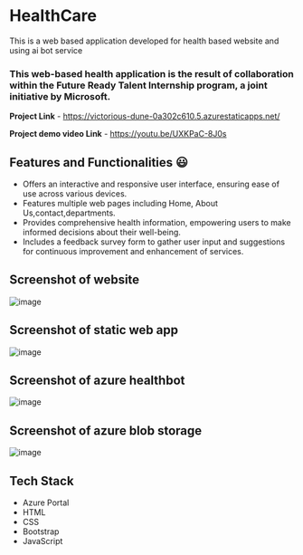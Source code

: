 # HealthCare

This is a web based application developed for health based website and using ai bot service

### This web-based health application is the result of collaboration within the Future Ready Talent Internship program, a joint initiative by Microsoft.


**Project Link** - https://victorious-dune-0a302c610.5.azurestaticapps.net/

**Project demo video Link** - https://youtu.be/UXKPaC-8J0s


## Features and Functionalities 😃

- Offers an interactive and responsive user interface, ensuring ease of use across various devices.
- Features multiple web pages including Home, About Us,contact,departments.
- Provides comprehensive health information, empowering users to make informed decisions about their well-being.
- Includes a feedback survey form to gather user input and suggestions for continuous improvement and enhancement of services.

## Screenshot of website

![image](https://github.com/Hithesh052002/projectfrt1/assets/143498031/9fea5b58-4276-49d1-b96e-6da5697dc4c9)


## Screenshot of static web app

![image](https://github.com/Hithesh052002/projectfrt1/assets/143498031/3ae84fce-ec14-4b9b-acf6-81a80472265f)


## Screenshot of azure healthbot

![image](https://github.com/Hithesh052002/projectfrt1/assets/143498031/00898a1c-f4d7-4e3d-a462-3b37a2983904)

## Screenshot of azure blob storage

![image](https://github.com/Hithesh052002/projectfrt1/assets/143498031/f8196623-730c-4f7a-a877-5dc57fe85b3a)


## Tech Stack 

- Azure Portal
- HTML
- CSS
- Bootstrap
- JavaScript
